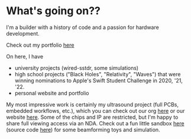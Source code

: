 # What's going on??

I'm a builder with a history of code and a passion for hardware development.

Check out my portfolio [here](https://nathaniel-fargo.github.io/)

On here, I have
 - university projects (wired-sstdr, some simulations)
 - high school projects ("Black Holes", "Relativity", "Waves") that were winning nominations to Apple's Swift Student Challenge in 2020, '21, '22.
 - personal website and portfolio

My most impressive work is certainly my ultrasound project (full PCBs, embedded workflows, etc.), which you can check out our org [here](https://github.com/aloe-health) or our website [here](https://aloe-health.tech). Some of the chips and IP are restricted, but I'm happy to share full viewing access via an NDA. Check out a fun little sandbox [here](https://sandbox.aloe-health.tech) (source code [here](https://github.com/aloe-health/ultrasound-sandbox)) for some beamforming toys and simulation. 
